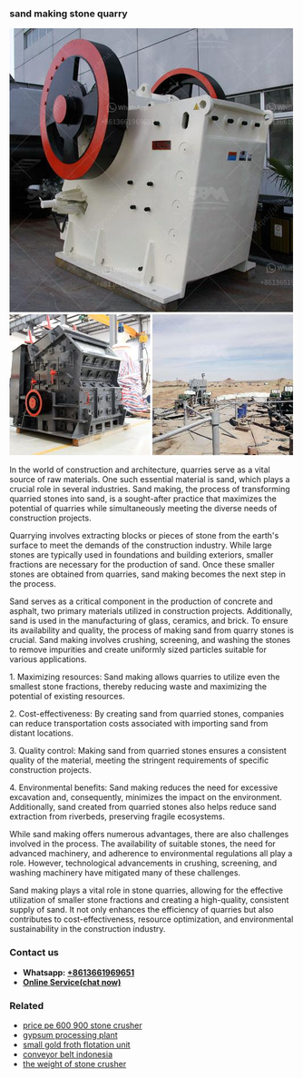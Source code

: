 <h3>sand making stone quarry</h3><img src='1702950431.jpg' alt=''><p>In the world of construction and architecture, quarries serve as a vital source of raw materials. One such essential material is sand, which plays a crucial role in several industries. Sand making, the process of transforming quarried stones into sand, is a sought-after practice that maximizes the potential of quarries while simultaneously meeting the diverse needs of construction projects.</p><p>Quarrying involves extracting blocks or pieces of stone from the earth's surface to meet the demands of the construction industry. While large stones are typically used in foundations and building exteriors, smaller fractions are necessary for the production of sand. Once these smaller stones are obtained from quarries, sand making becomes the next step in the process.</p><p>Sand serves as a critical component in the production of concrete and asphalt, two primary materials utilized in construction projects. Additionally, sand is used in the manufacturing of glass, ceramics, and brick. To ensure its availability and quality, the process of making sand from quarry stones is crucial. Sand making involves crushing, screening, and washing the stones to remove impurities and create uniformly sized particles suitable for various applications.</p><p>1. Maximizing resources: Sand making allows quarries to utilize even the smallest stone fractions, thereby reducing waste and maximizing the potential of existing resources.</p><p>2. Cost-effectiveness: By creating sand from quarried stones, companies can reduce transportation costs associated with importing sand from distant locations.</p><p>3. Quality control: Making sand from quarried stones ensures a consistent quality of the material, meeting the stringent requirements of specific construction projects.</p><p>4. Environmental benefits: Sand making reduces the need for excessive excavation and, consequently, minimizes the impact on the environment. Additionally, sand created from quarried stones also helps reduce sand extraction from riverbeds, preserving fragile ecosystems.</p><p>While sand making offers numerous advantages, there are also challenges involved in the process. The availability of suitable stones, the need for advanced machinery, and adherence to environmental regulations all play a role. However, technological advancements in crushing, screening, and washing machinery have mitigated many of these challenges.</p><p>Sand making plays a vital role in stone quarries, allowing for the effective utilization of smaller stone fractions and creating a high-quality, consistent supply of sand. It not only enhances the efficiency of quarries but also contributes to cost-effectiveness, resource optimization, and environmental sustainability in the construction industry.</p><h3>Contact us</h3><ul><li><strong>Whatsapp:&nbsp;<a href="https://wa.me/8613661969651">+8613661969651</a></strong></li><li><a href="https://swt.shibang-china.com/?git&amp;zhl&amp;sand making stone quarry"><strong>Online Service(chat now)</strong></a></li></ul><h3>Related</h3><ul><li><a href='price pe 600 900 stone crusher.md'>price pe 600 900 stone crusher</a></li><li><a href='gypsum processing plant.md'>gypsum processing plant</a></li><li><a href='small gold froth flotation unit.md'>small gold froth flotation unit</a></li><li><a href='conveyor belt indonesia.md'>conveyor belt indonesia</a></li><li><a href='the weight of stone crusher.md'>the weight of stone crusher</a></li></ul>